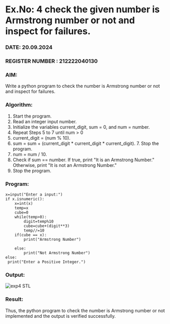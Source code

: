# Ex.No: 4 check the given number is Armstrong number or not and inspect for failures.
### DATE: 20.09.2024                                                                        
### REGISTER NUMBER : 212222040130
### AIM: 
Write a python program to check the number is Armstrong number or not and inspect for failures.

### Algorithm:
1.  Start the program.
2.	Read an integer input number.
3.	Initialize the variables current_digit, sum = 0, and num = number.
4.	Repeat Steps 5 to 7 until num > 0
5.	current_digit = (num % 10).
6.	sum = sum + (current_digit * current_digit * current_digit). 7. Stop the program.
7.	num = num / 10.
8.	Check if sum == number. If true, print "It is an Armstrong Number." Otherwise, print "It is not an Armstrong Number."
9.	Stop the program.

### Program:
```
x=input("Enter a input:")
if x.isnumeric():
    x=int(x)
    temp=x
    cube=0
    while(temp>0): 
        digit=temp%10
        cube=cube+(digit**3)
        temp//=10
    if(cube == x): 
        print("Armstrong Number")
 
    else: 
        print("Not Armstrong Number") 
else: 
 print("Enter a Positive Integer.")
```

### Output:

![exp4 STL](https://github.com/user-attachments/assets/e2a7d241-4dc0-48ac-ac68-d733988d4121)


### Result:
Thus, the python program to check the number is Armstrong number or not implemented and the output is verified successfully.


